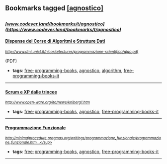 ## Bookmarks tagged [[agnostico]](https://www.codever.land/search?q=[agnostico])

_<sup><sup>[www.codever.land/bookmarks/t/agnostico](https://www.codever.land/bookmarks/t/agnostico)</sup></sup>_
---
#### [Dispense del Corso di Algoritmi e Strutture Dati](http://www.dmi.unict.it/nicosia/lectures/programmazione-scientifica/algo.pdf)
_<sup>http://www.dmi.unict.it/nicosia/lectures/programmazione-scientifica/algo.pdf</sup>_

(PDF)
* **tags**: [free-programming-books](../tagged/free-programming-books.md), [agnostico](../tagged/agnostico.md), [algorithm](../tagged/algorithm.md), [free-programming-books-it](../tagged/free-programming-books-it.md)
---
#### [Scrum e XP dalle trincee](http://www.open-ware.org/ita/news/kniberg1.htm)
_<sup>http://www.open-ware.org/ita/news/kniberg1.htm</sup>_

* **tags**: [free-programming-books](../tagged/free-programming-books.md), [agnostico](../tagged/agnostico.md), [free-programming-books-it](../tagged/free-programming-books-it.md)
---
#### [Programmazione Funzionale](http://minimalprocedure.pragmas.org/writings/programmazione_funzionale/programmazione_funzionale.html)
_<sup>http://minimalprocedure.pragmas.org/writings/programmazione_funzionale/programmazione_funzionale.htm...</sup>_

* **tags**: [free-programming-books](../tagged/free-programming-books.md), [agnostico](../tagged/agnostico.md), [free-programming-books-it](../tagged/free-programming-books-it.md)
---
